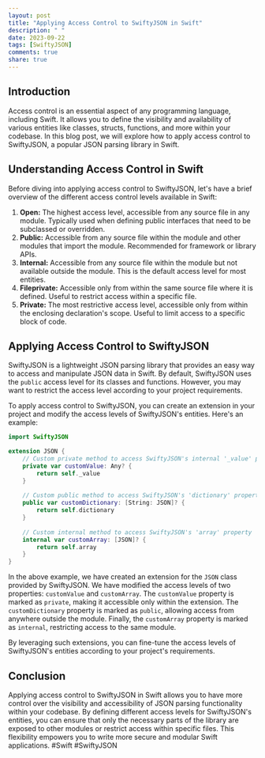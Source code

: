 ```yaml
---
layout: post
title: "Applying Access Control to SwiftyJSON in Swift"
description: " "
date: 2023-09-22
tags: [SwiftyJSON]
comments: true
share: true
---
```


## Introduction
Access control is an essential aspect of any programming language, including Swift. It allows you to define the visibility and availability of various entities like classes, structs, functions, and more within your codebase. In this blog post, we will explore how to apply access control to SwiftyJSON, a popular JSON parsing library in Swift.

## Understanding Access Control in Swift
Before diving into applying access control to SwiftyJSON, let's have a brief overview of the different access control levels available in Swift:

1. **Open:** The highest access level, accessible from any source file in any module. Typically used when defining public interfaces that need to be subclassed or overridden.
2. **Public:** Accessible from any source file within the module and other modules that import the module. Recommended for framework or library APIs.
3. **Internal:** Accessible from any source file within the module but not available outside the module. This is the default access level for most entities.
4. **Fileprivate:** Accessible only from within the same source file where it is defined. Useful to restrict access within a specific file.
5. **Private:** The most restrictive access level, accessible only from within the enclosing declaration's scope. Useful to limit access to a specific block of code.

## Applying Access Control to SwiftyJSON
SwiftyJSON is a lightweight JSON parsing library that provides an easy way to access and manipulate JSON data in Swift. By default, SwiftyJSON uses the `public` access level for its classes and functions. However, you may want to restrict the access level according to your project requirements.

To apply access control to SwiftyJSON, you can create an extension in your project and modify the access levels of SwiftyJSON's entities. Here's an example:

```swift
import SwiftyJSON

extension JSON {
    // Custom private method to access SwiftyJSON's internal '_value' property
    private var customValue: Any? {
        return self._value
    }
    
    // Custom public method to access SwiftyJSON's 'dictionary' property
    public var customDictionary: [String: JSON]? {
        return self.dictionary
    }
    
    // Custom internal method to access SwiftyJSON's 'array' property
    internal var customArray: [JSON]? {
        return self.array
    }
}
```

In the above example, we have created an extension for the `JSON` class provided by SwiftyJSON. We have modified the access levels of two properties: `customValue` and `customArray`. The `customValue` property is marked as `private`, making it accessible only within the extension. The `customDictionary` property is marked as `public`, allowing access from anywhere outside the module. Finally, the `customArray` property is marked as `internal`, restricting access to the same module.

By leveraging such extensions, you can fine-tune the access levels of SwiftyJSON's entities according to your project's requirements.

## Conclusion
Applying access control to SwiftyJSON in Swift allows you to have more control over the visibility and accessibility of JSON parsing functionality within your codebase. By defining different access levels for SwiftyJSON's entities, you can ensure that only the necessary parts of the library are exposed to other modules or restrict access within specific files. This flexibility empowers you to write more secure and modular Swift applications. #Swift #SwiftyJSON